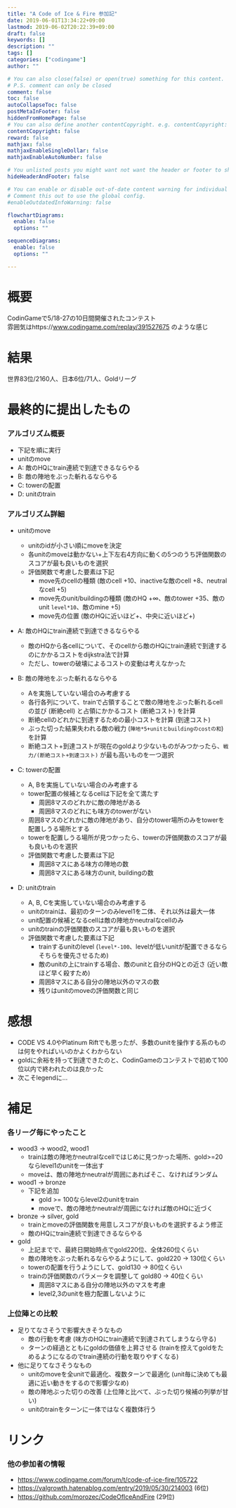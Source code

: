 ```yaml
---
title: "A Code of Ice & Fire 参加記"
date: 2019-06-01T13:34:22+09:00
lastmod: 2019-06-02T20:22:39+09:00
draft: false
keywords: []
description: ""
tags: []
categories: ["codingame"]
author: ""

# You can also close(false) or open(true) something for this content.
# P.S. comment can only be closed
comment: false
toc: false
autoCollapseToc: false
postMetaInFooter: false
hiddenFromHomePage: false
# You can also define another contentCopyright. e.g. contentCopyright: "This is another copyright."
contentCopyright: false
reward: false
mathjax: false
mathjaxEnableSingleDollar: false
mathjaxEnableAutoNumber: false

# You unlisted posts you might want not want the header or footer to show
hideHeaderAndFooter: false

# You can enable or disable out-of-date content warning for individual post.
# Comment this out to use the global config.
#enableOutdatedInfoWarning: false

flowchartDiagrams:
  enable: false
  options: ""

sequenceDiagrams: 
  enable: false
  options: ""

---
```


# 概要
CodinGameで5/18-27の10日間開催されたコンテスト  
雰囲気はhttps://www.codingame.com/replay/391527675 のような感じ
<!--more-->


# 結果
世界83位/2160人、日本6位/71人、Goldリーグ


# 最終的に提出したもの

### アルゴリズム概要
- 下記を順に実行
 - unitのmove
 - A: 敵のHQにtrain連続で到達できるならやる
 - B: 敵の陣地をぶった斬れるならやる
 - C: towerの配置
 - D: unitのtrain

### アルゴリズム詳細
- unitのmove
  - unitのidが小さい順にmoveを決定
  - 各unitのmoveは動かない+上下左右4方向に動くの5つのうち評価関数のスコアが最も良いものを選択
  - 評価関数で考慮した要素は下記
      - move先のcellの種類 (敵のcell +10、inactiveな敵のcell +8、neutralなcell +5)
      - move先のunit/buildingの種類 (敵のHQ +∞、敵のtower +35、敵のunit `level*10`、敵のmine +5)
      - move先の位置 (敵のHQに近いほど+、中央に近いほど+)

- A: 敵のHQにtrain連続で到達できるならやる
  - 敵のHQから各cellについて、そのcellから敵のHQにtrain連続で到達するのにかかるコストをdijkstra法で計算
  - ただし、towerの破壊によるコストの変動は考えなかった

- B: 敵の陣地をぶった斬れるならやる
  - Aを実施していない場合のみ考慮する
  - 各行各列について、trainで占領することで敵の陣地をぶった斬れるcellの並び (断絶cell) と占領にかかるコスト (断絶コスト) を計算
  - 断絶cellのどれかに到達するための最小コストを計算 (到達コスト)
  - ぶった切った結果失われる敵の戦力 (`陣地*5+unitとbuildingのcostの和`) を計算
  - 断絶コスト+到達コストが現在のgoldより少ないものがみつかったら、`戦力/(断絶コスト+到達コスト)` が最も高いものを一つ選択

- C: towerの配置
  - A, Bを実施していない場合のみ考慮する
  - tower配置の候補となるcellは下記を全て満たす
      - 周囲8マスのどれかに敵の陣地がある
      - 周囲8マスのどれにも味方のtowerがない
  - 周囲8マスのどれかに敵の陣地があり、自分のtower場所のみをtowerを配置しうる場所とする
  - towerを配置しうる場所が見つかったら、towerの評価関数のスコアが最も良いものを選択
  - 評価関数で考慮した要素は下記
      - 周囲8マスにある味方の陣地の数
      - 周囲8マスにある味方のunit, buildingの数

- D: unitのtrain
  - A, B, Cを実施していない場合のみ考慮する
  - unitのtrainは、最初のターンのみlevel1を二体、それ以外は最大一体
  - unit配置の候補となるcellは敵の陣地かneutralなcellのみ
  - unitのtrainの評価関数のスコアが最も良いものを選択
  - 評価関数で考慮した要素は下記
      - trainするunitのlevel (`level*-100`、levelが低いunitが配置できるならそちらを優先させるため)
      - 敵のunitの上にtrainする場合、敵のunitと自分のHQとの近さ (近い敵ほど早く殺すため)
      - 周囲8マスにある自分の陣地以外のマスの数
      - 残りはunitのmoveの評価関数と同じ

# 感想
- CODE VS 4.0やPlatinum Riftでも思ったが、多数のunitを操作する系のものは何をやればいいのかよくわからない
- goldに余裕を持って到達できたのと、CodinGameのコンテストで初めて100位以内で終われたのは良かった
- 次こそlegendに...

# 補足
### 各リーグ毎にやったこと
- wood3 -> wood2, wood1
  - trainは敵の陣地かneutralなcellではじめに見つかった場所、gold>=20ならlevel1のunitを一体出す
  - moveは、敵の陣地かneutralが周囲にあればそこ、なければランダム
- wood1 -> bronze
  - 下記を追加
      - gold >= 100ならlevel2のunitをtrain
      - moveで、敵の陣地かneutralが周囲になければ敵のHQに近づく
- bronze -> silver, gold
  - trainとmoveの評価関数を用意しスコアが良いものを選択するよう修正
  - 敵のHQにtrain連続で到達できるならやる
- gold
  - 上記までで、最終日開始時点でgold220位、全体260位くらい
  - 敵の陣地をぶった斬れるならやるようにして、gold220 -> 130位くらい
  - towerの配置を行うようにして、gold130 -> 80位くらい
  - trainの評価関数のパラメータを調整して gold80 -> 40位くらい
      - 周囲8マスにある自分の陣地以外のマスを考慮
      - level2,3のunitを極力配置しないように

### 上位陣との比較
- 足りてなさそうで影響大きそうなもの
  - 敵の行動を考慮 (味方のHQにtrain連続で到達されてしまうなら守る)
  - ターンの経過とともにgoldの価値を上昇させる (trainを控えてgoldをためるようになるのでtrain連続の行動を取りやすくなる)
- 他に足りてなさそうなもの
  - unitのmoveを全unitで最適化、複数ターンで最適化 (unit毎に決めても最適に近い動きをするので影響少なめ)
  - 敵の陣地ぶった切りの改善 (上位陣と比べて、ぶった切り候補の列挙が甘い)
  - unitのtrainをターンに一体ではなく複数体行う

# リンク
### 他の参加者の情報
- https://www.codingame.com/forum/t/code-of-ice-fire/105722
- https://valgrowth.hatenablog.com/entry/2019/05/30/214003 (6位)
- https://github.com/morozec/CodeOfIceAndFire (29位)
